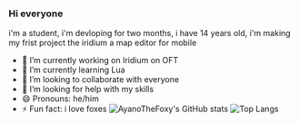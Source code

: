 ### Hi everyone

i'm a student, i'm devloping for two months, i have 14 years old, i'm making my frist project the iridium a map editor for mobile

- 🔭 I’m currently working on Iridium on OFT
- 🌱 I’m currently learning Lua 
- 👯 I’m looking to collaborate with everyone
- 🤔 I’m looking for help with my skills
- 😄 Pronouns: he/him
- ⚡ Fun fact: i love foxes
![AyanoTheFoxy's GitHub stats](https://github-readme-stats.vercel.app/api?username=ayanothefoxy&show_icons=true&theme=monokai)
![Top Langs](https://github-readme-stats.vercel.app/api/top-langs/?username=ayanothefoxy&theme=monokai)
